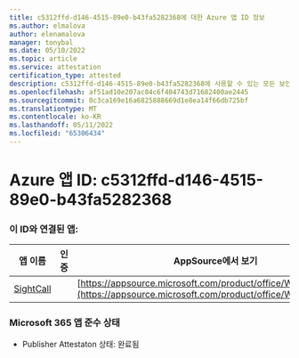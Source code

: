 ```yaml
---
title: c5312ffd-d146-4515-89e0-b43fa5282368에 대한 Azure 앱 ID 정보
ms.author: elmalova
author: elenamalova
manager: tonybal
ms.date: 05/10/2022
ms.topic: article
ms.service: attestation
certification_type: attested
description: c5312ffd-d146-4515-89e0-b43fa5282368에 사용할 수 있는 모든 보안 및 규정 준수 정보입니다.
ms.openlocfilehash: af51ad10e207ac84c6f404743d71682400ae2445
ms.sourcegitcommit: 0c3ca169e16a6825888669d1e8ea14f66db725bf
ms.translationtype: MT
ms.contentlocale: ko-KR
ms.lasthandoff: 05/11/2022
ms.locfileid: "65306434"
---
```

# <a name="azure-app-id-c5312ffd-d146-4515-89e0-b43fa5282368"></a>Azure 앱 ID: c5312ffd-d146-4515-89e0-b43fa5282368


### <a name="apps-associated-with-this-id"></a>이 ID와 연결된 앱:
| **앱 이름** | **인증** | **AppSource에서 보기** |
|--------------|---------------|-----------------------|
| [SightCall](../forward/WA200003675.md) |  | [https://appsource.microsoft.com/product/office/WA200003675](https://appsource.microsoft.com/product/office/WA200003675) |

### <a name="microsoft-365-app-compliance-status"></a>Microsoft 365 앱 준수 상태
- Publisher Attestaton 상태: 완료됨

